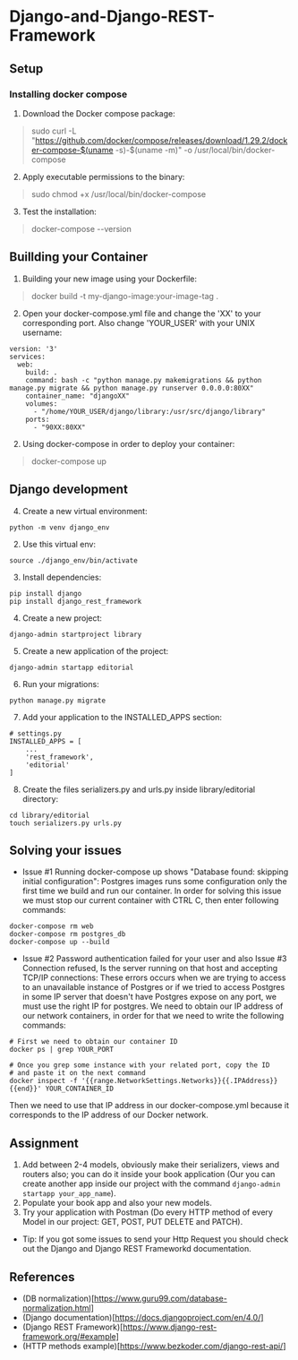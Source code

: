 # Django-and-Django-REST-Framework

## Setup
### Installing docker compose

1. Download the Docker compose package:
>  sudo curl -L "https://github.com/docker/compose/releases/download/1.29.2/docker-compose-$(uname -s)-$(uname -m)" -o /usr/local/bin/docker-compose
2. Apply executable permissions to the binary:
> sudo chmod +x /usr/local/bin/docker-compose
3. Test the installation:
> docker-compose --version

## Buillding your Container
1. Building your new image using your Dockerfile:
> docker build -t my-django-image:your-image-tag .
2. Open your docker-compose.yml file and change the 'XX' to your corresponding port. Also change 'YOUR_USER' with your UNIX username:
```
version: '3'
services:
  web:
    build: .
    command: bash -c "python manage.py makemigrations && python manage.py migrate && python manage.py runserver 0.0.0.0:80XX"
    container_name: "djangoXX"
    volumes:
      - "/home/YOUR_USER/django/library:/usr/src/django/library"
    ports:
      - "90XX:80XX"
``` 
2. Using docker-compose in order to deploy your container:
> docker-compose up

## Django development
4. Create a new virtual environment:
```
python -m venv django_env
```
2. Use this virtual env:
```
source ./django_env/bin/activate
```
3. Install dependencies:
```
pip install django
pip install django_rest_framework
```
4. Create a new project:
```
django-admin startproject library
```
5. Create a new application of the project:
```
django-admin startapp editorial
```
6. Run your migrations:
```
python manage.py migrate
```
7. Add your application to the INSTALLED_APPS section:

```
# settings.py
INSTALLED_APPS = [
    ...
    'rest_framework',
    'editorial'
]
```
8. Create the files serializers.py and urls.py inside library/editorial directory:

```
cd library/editorial
touch serializers.py urls.py
```

## Solving your issues
- Issue #1 Running docker-compose up shows "Database found: skipping initial configuration": Postgres images runs some configuration only the first time we build and run our container. In order for solving this issue we must stop our current container with CTRL C, then enter following commands:
```
docker-compose rm web
docker-compose rm postgres_db
docker-compose up --build
```

- Issue #2 Password authentication failed for your user and also Issue #3 Connection refused, Is the server running on that host and accepting TCP/IP connections: These errors occurs when we are trying to access to an unavailable instance of Postgres or if we tried to access Postgres in some IP server that doesn't have Postgres expose on any port, we must use the right IP for postgres. We need to obtain our IP address of our network containers, in order for that we need to write the following commands:

```
# First we need to obtain our container ID
docker ps | grep YOUR_PORT

# Once you grep some instance with your related port, copy the ID 
# and paste it on the next command
docker inspect -f '{{range.NetworkSettings.Networks}}{{.IPAddress}}{{end}}' YOUR_CONTAINER_ID
```
Then we need to use that IP address in our docker-compose.yml because it corresponds to the IP address of our Docker network.

## Assignment
1. Add between 2-4 models, obviously make their serializers, views and routers also; you can do it inside your book application (Our you can create another app inside our project with the command ```django-admin startapp your_app_name```).
2. Populate your book app and also your new models.
3. Try your application with Postman (Do every HTTP method of every Model in our project: GET, POST, PUT DELETE and PATCH).
- Tip: If you got some issues to send your Http Request you should check out the Django and Django REST Frameworkd documentation.

## References
- (DB normalization)[https://www.guru99.com/database-normalization.html]
- (Django documentation)[https://docs.djangoproject.com/en/4.0/]
- (Django REST Framework)[https://www.django-rest-framework.org/#example]
- (HTTP methods example)[https://www.bezkoder.com/django-rest-api/]
